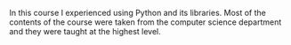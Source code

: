 In this course I experienced using Python and its libraries. Most of the contents of the course were taken from the computer science department and they were taught at the highest level.